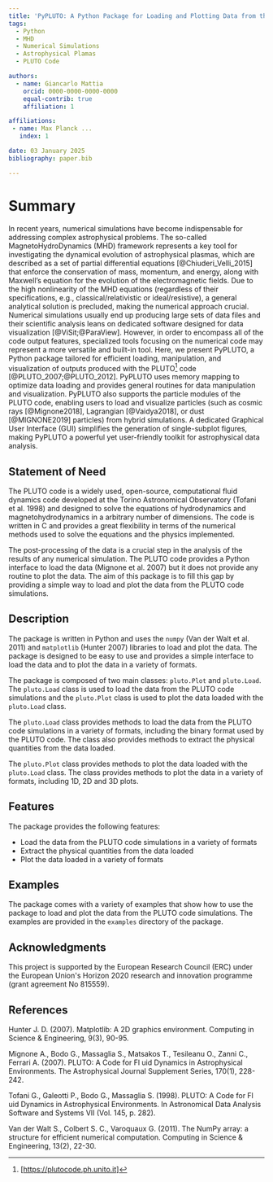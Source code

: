 ```yaml
---
title: 'PyPLUTO: A Python Package for Loading and Plotting Data from the PLUTO Code'
tags:
  - Python
  - MHD
  - Numerical Simulations
  - Astrophysical Plamas
  - PLUTO Code

authors:
  - name: Giancarlo Mattia
    orcid: 0000-0000-0000-0000
    equal-contrib: true
    affiliation: 1

affiliations:
 - name: Max Planck ...
   index: 1

date: 03 January 2025
bibliography: paper.bib

---
```


# Summary

In recent years, numerical simulations have become indispensable for addressing complex astrophysical problems. The so-called MagnetoHydroDynamics (MHD) framework represents a key tool for investigating the dynamical evolution of astrophysical plasmas, which are described as a set of partial differential equations [@Chiuderi_Velli_2015] that enforce the conservation of mass, momentum, and energy, along with Maxwell’s equation for the evolution of the electromagnetic fields. Due to the high nonlinearity of the MHD equations (regardless of their specifications, e.g., classical/relativistic or ideal/resistive), a general analytical solution is precluded, making the numerical approach crucial. Numerical simulations usually end up producing large sets of data files and their scientific analysis leans on dedicated software designed for data visualization [@ViSit;@ParaView]. However, in order to encompass all of the code output features, specialized tools focusing on the numerical code may represent a more versatile and built-in tool. Here, we present PyPLUTO, a Python package tailored for efficient loading, manipulation, and visualization of outputs produced with the PLUTO[^1] code [@PLUTO_2007;@PLUTO_2012]. PyPLUTO uses memory mapping to optimize data loading and provides general routines for data manipulation and visualization. PyPLUTO also supports the particle modules of the PLUTO code, enabling users to load and visualize particles (such as cosmic rays [@Mignone2018], Lagrangian [@Vaidya2018], or dust [@MIGNONE2019] particles) from hybrid simulations. A dedicated Graphical User Interface (GUI) simplifies the generation of single-subplot figures, making PyPLUTO a powerful yet user-friendly toolkit for astrophysical data analysis.

[^1]: [https://plutocode.ph.unito.it]

## Statement of Need
The PLUTO code is a widely used, open-source, computational fluid dynamics
code developed at the Torino Astronomical Observatory (Tofani et al. 1998)
and designed to solve the equations of hydrodynamics and magnetohydrodynamics
in a arbitrary number of dimensions. The code is written in C and provides
a great flexibility in terms of the numerical methods used to solve the
equations and the physics implemented.

The post-processing of the data is a crucial step in the analysis of the
results of any numerical simulation. The PLUTO code provides a Python
interface to load the data (Mignone et al. 2007) but it does not provide
any routine to plot the data. The aim of this package is to fill this gap
by providing a simple way to load and plot the data from the PLUTO code
simulations.

## Description
The package is written in Python and uses the `numpy` (Van der Walt et al.
2011) and `matplotlib` (Hunter 2007) libraries to load and plot the data.
The package is designed to be easy to use and provides a simple interface
to load the data and to plot the data in a variety of formats.

The package is composed of two main classes: `pluto.Plot` and `pluto.Load`.
The `pluto.Load` class is used to load the data from the PLUTO code
simulations and the `pluto.Plot` class is used to plot the data loaded
with the `pluto.Load` class.

The `pluto.Load` class provides methods to load the data from the PLUTO
code simulations in a variety of formats, including the binary format
used by the PLUTO code. The class also provides methods to extract the
physical quantities from the data loaded.

The `pluto.Plot` class provides methods to plot the data loaded with the
`pluto.Load` class. The class provides methods to plot the data in a
variety of formats, including 1D, 2D and 3D plots.

## Features
The package provides the following features:

*   Load the data from the PLUTO code simulations in a variety of formats
*   Extract the physical quantities from the data loaded
*   Plot the data loaded in a variety of formats

## Examples
The package comes with a variety of examples that show how to use the
package to load and plot the data from the PLUTO code simulations. The
examples are provided in the `examples` directory of the package.

## Acknowledgments
This project is supported by the European Research Council (ERC) under the
European Union's Horizon 2020 research and innovation programme (grant
agreement No 815559).

## References

Hunter J. D. (2007). Matplotlib: A 2D graphics environment. Computing in
Science & Engineering, 9(3), 90-95.

Mignone A., Bodo G., Massaglia S., Matsakos T., Tesileanu O., Zanni C.,
Ferrari A. (2007). PLUTO: A Code for Fl uid Dynamics in Astrophysical
Environments. The Astrophysical Journal Supplement Series, 170(1), 228-242.

Tofani G., Galeotti P., Bodo G., Massaglia S. (1998). PLUTO: A Code for
Fl uid Dynamics in Astrophysical Environments. In Astronomical Data
Analysis Software and Systems VII (Vol. 145, p. 282).

Van der Walt S., Colbert S. C., Varoquaux G. (2011). The NumPy array: a
structure for efficient numerical computation. Computing in Science &
Engineering, 13(2), 22-30.

